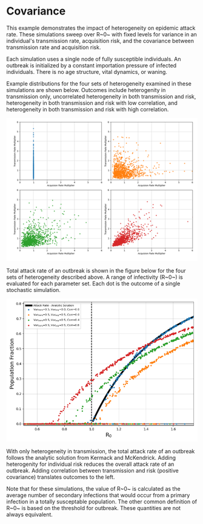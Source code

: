 # Covariance

This example demonstrates the impact of heterogeneity on epidemic attack rate. These simulations sweep over R~0~ with fixed levels for variance in an individual's transmission rate, acquisition risk, and the covariance between transmission rate and acquisition risk.

Each simulation uses a single node of fully susceptible individuals. An outbreak is initialized by a constant importation pressure of infected individuals. There is no age structure, vital dynamics, or waning.

Example distributions for the four sets of heterogeneity examined in these simulations are shown below. Outcomes include heterogenity in transmission only, uncorrelated heterogeneity in both transmission and risk, heterogeneity in both transmission and risk with low correlation, and heterogeneity in both transmission and risk with high correlation.

![Figure 1: Heterogeneity distributions](figures/ref_het_distributions.png)

Total attack rate of an outbreak is shown in the figure below for the four sets of heterogeneity described above. A range of infectivity (R~0~) is evaluated for each parameter set. Each dot is the outcome of a single stochastic simulation.

![Figure 2: Attack rate](figures/ref_het_attackrate.png)

With only heterogeneity in transmission, the total attack rate of an outbreak follows the analytic solution from Kermack and McKendrick. Adding heterogenity for individual risk reduces the overall attack rate of an outbreak. Adding correlation between transmission and risk (positive covariance) translates outcomes to the left.

Note that for these simulations, the value of R~0~ is calculated as the average number of secondary infections that would occur from a primary infection in a totally susceptable population. The other common definition of R~0~ is based on the threshold for outbreak. These quantities are not always equivalent.
